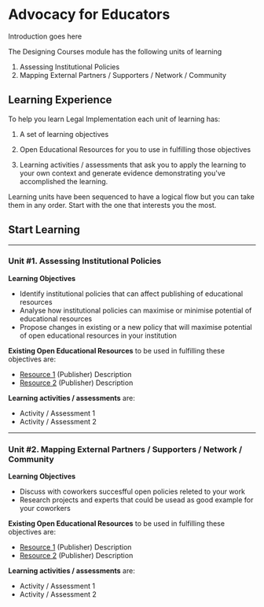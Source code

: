 # Advocacy for Educators

Introduction goes here
 
The Designing Courses module has the following units of learning


1. Assessing Institutional Policies
2. Mapping External Partners / Supporters / Network / Community




## Learning Experience

To help you learn Legal Implementation each unit of learning has:

1. A set of learning objectives

2. Open Educational Resources for you to use in fulfilling those objectives

3. Learning activities / assessments that ask you to apply the learning to your own context and generate evidence demonstrating you've accomplished the learning. 

Learning units have been sequenced to have a logical flow but you can take them in any order. Start with the one that interests you the most.

## Start Learning


---

### Unit #1. Assessing Institutional Policies

**Learning Objectives**
  * Identify institutional policies that can affect publishing of educational resources
  * Analyse how institutional policies can maximise or minimise potential of educational resources
  * Propose changes in existing or a new policy that will maximise potential of open educational resources in your institution

**Existing Open Educational Resources** to be used in fulfilling these objectives are:
  *  [Resource 1](http://) (Publisher) Description
  *  [Resource 2](http://) (Publisher) Description

**Learning activities / assessments** are:
  * Activity / Assessment 1
  * Activity / Assessment 2

---

### Unit #2. Mapping External Partners / Supporters / Network / Community

**Learning Objectives**
  * Discuss with coworkers succesfful open policies releted to your work 
  * Research projects and experts that could be usead as good example for your coworkers

**Existing Open Educational Resources** to be used in fulfilling these objectives are:
  *  [Resource 1](http://) (Publisher) Description
  *  [Resource 2](http://) (Publisher) Description

**Learning activities / assessments** are:
  * Activity / Assessment 1
  * Activity / Assessment 2

